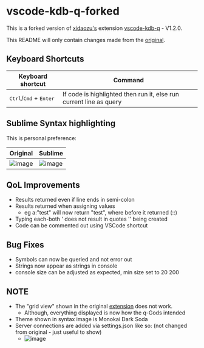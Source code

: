 # vscode-kdb-q-forked

This is a forked version of [xidaozu's](https://github.com/real-xidaozu/vscode-kdb-q) extension [vscode-kdb-q](https://marketplace.visualstudio.com/items?itemName=xidaozu.vscode-kdb-q) - V1.2.0.


This README will only contain changes made from the [original](https://github.com/real-xidaozu/vscode-kdb-q).


## Keyboard Shortcuts

| Keyboard shortcut                                  | Command                                                            |
| ---------------------------------------------------| ------------------------------------------------------------------ |
| <kbd>Ctrl</kbd>/<kbd>Cmd</kbd> + <kbd>Enter</kbd>  | If code is highlighted then run it, else run current line as query |



## Sublime Syntax highlighting

This is personal preference:

|Original                                                                                                       |Sublime                                                                                                        |
|---------------------------------------------------------------------------------------------------------------|---------------------------------------------------------------------------------------------------------------|
|![image](https://user-images.githubusercontent.com/92346145/156468768-a2f79b2d-2a17-4fac-97f8-3b48da41b97a.png)|![image](https://user-images.githubusercontent.com/92346145/156468786-d41aa062-1c1a-4fa2-a4f1-c35e9ecb1913.png)|



## QoL Improvements

* Results returned even if line ends in semi-colon
* Results returned when assigning values
    * eg a:"test" will now return "test", where before it returned (::)
* Typing each-both ' does not result in quotes '' being created
* Code can be commented out using VSCode shortcut


## Bug Fixes 

* Symbols can now be queried and not error out
* Strings now appear as strings in console
* console size can be adjusted as expected, min size set to 20 200


## NOTE
* The "grid view" shown in the original [extension](https://marketplace.visualstudio.com/items?itemName=xidaozu.vscode-kdb-q) does not work.
    * Although, everything displayed is now how the q-Gods intended
* Theme shown in syntax image is Monokai Dark Soda
* Server connections are added via settings.json like so: (not changed from original - just useful to show)
    * ![image](https://user-images.githubusercontent.com/92346145/156981123-2db87e58-18d7-4eac-a5e6-b15f947bdce5.png)
